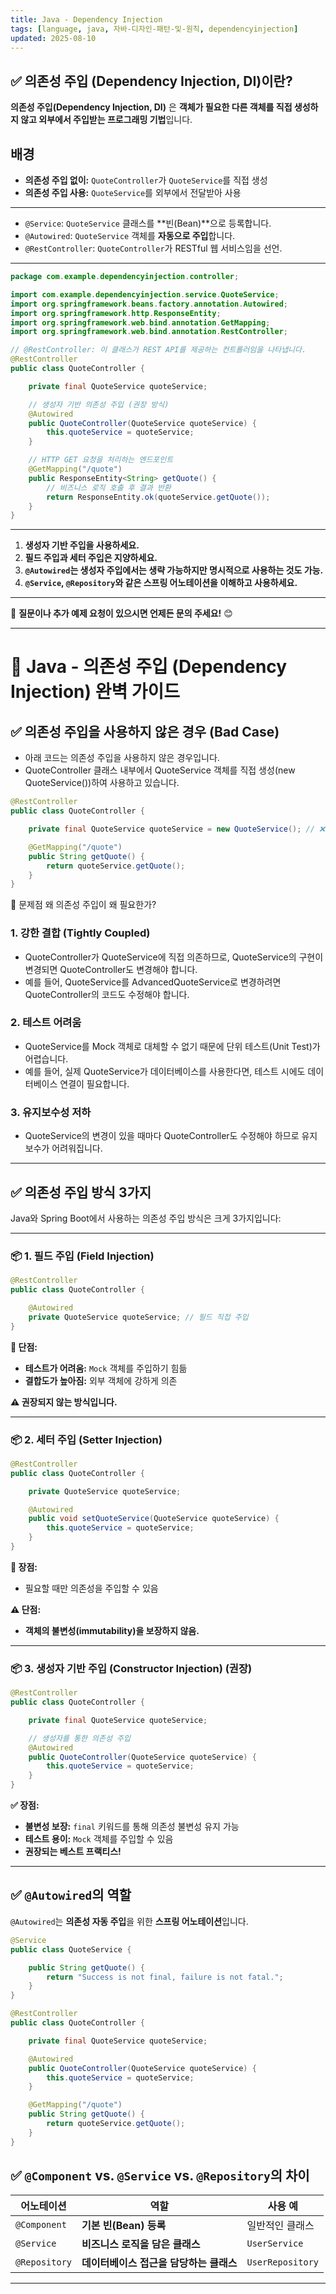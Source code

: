 ```yaml
---
title: Java - Dependency Injection
tags: [language, java, 자바-디자인-패턴-및-원칙, dependencyinjection]
updated: 2025-08-10
---
```


## ✅ 의존성 주입 (Dependency Injection, DI)이란?
**의존성 주입(Dependency Injection, DI)** 은 **객체가 필요한 다른 객체를 직접 생성하지 않고 외부에서 주입받는 프로그래밍 기법**입니다.

## 배경
- **의존성 주입 없이:** `QuoteController`가 `QuoteService`를 직접 생성
- **의존성 주입 사용:** `QuoteService`를 외부에서 전달받아 사용

---



- `@Service`: `QuoteService` 클래스를 **빈(Bean)**으로 등록합니다.
- `@Autowired`: `QuoteService` 객체를 **자동으로 주입**합니다.
- `@RestController`: `QuoteController`가 RESTful 웹 서비스임을 선언.

---

```java
package com.example.dependencyinjection.controller;

import com.example.dependencyinjection.service.QuoteService;
import org.springframework.beans.factory.annotation.Autowired;
import org.springframework.http.ResponseEntity;
import org.springframework.web.bind.annotation.GetMapping;
import org.springframework.web.bind.annotation.RestController;

// @RestController: 이 클래스가 REST API를 제공하는 컨트롤러임을 나타냅니다.
@RestController
public class QuoteController {

    private final QuoteService quoteService;

    // 생성자 기반 의존성 주입 (권장 방식)
    @Autowired
    public QuoteController(QuoteService quoteService) {
        this.quoteService = quoteService;
    }

    // HTTP GET 요청을 처리하는 엔드포인트
    @GetMapping("/quote")
    public ResponseEntity<String> getQuote() {
        // 비즈니스 로직 호출 후 결과 반환
        return ResponseEntity.ok(quoteService.getQuote());
    }
}
```

---

1. **생성자 기반 주입을 사용하세요.**
2. **필드 주입과 세터 주입은 지양하세요.**
3. **`@Autowired`는 생성자 주입에서는 생략 가능하지만 명시적으로 사용하는 것도 가능.**
4. **`@Service`, `@Repository`와 같은 스프링 어노테이션을 이해하고 사용하세요.**

---

📩 **질문이나 추가 예제 요청이 있으시면 언제든 문의 주세요!** 😊






---





# 🎯 Java - 의존성 주입 (Dependency Injection) 완벽 가이드

## ✅ 의존성 주입을 사용하지 않은 경우 (Bad Case)
- 아래 코드는 의존성 주입을 사용하지 않은 경우입니다.
- QuoteController 클래스 내부에서 QuoteService 객체를 직접 생성(new QuoteService())하여 사용하고 있습니다.

```java
@RestController
public class QuoteController {

    private final QuoteService quoteService = new QuoteService(); // ❌ 직접 객체 생성

    @GetMapping("/quote")
    public String getQuote() {
        return quoteService.getQuote();
    }
}
```

🔴 문제점 왜 의존성 주입이 왜 필요한가?
### 1. 강한 결합 (Tightly Coupled)
- QuoteController가 QuoteService에 직접 의존하므로, QuoteService의 구현이 변경되면 QuoteController도 변경해야 합니다.
- 예를 들어, QuoteService를 AdvancedQuoteService로 변경하려면 QuoteController의 코드도 수정해야 합니다.

### 2. 테스트 어려움
- QuoteService를 Mock 객체로 대체할 수 없기 때문에 단위 테스트(Unit Test)가 어렵습니다.
- 예를 들어, 실제 QuoteService가 데이터베이스를 사용한다면, 테스트 시에도 데이터베이스 연결이 필요합니다.

### 3. 유지보수성 저하
- QuoteService의 변경이 있을 때마다 QuoteController도 수정해야 하므로 유지보수가 어려워집니다.

---

## ✅ 의존성 주입 방식 3가지
Java와 Spring Boot에서 사용하는 의존성 주입 방식은 크게 3가지입니다:

---

### 📦 1. **필드 주입 (Field Injection)**
```java
@RestController
public class QuoteController {

    @Autowired
    private QuoteService quoteService; // 필드 직접 주입
}
```
**🔴 단점:**
- **테스트가 어려움:** `Mock` 객체를 주입하기 힘듦
- **결합도가 높아짐:** 외부 객체에 강하게 의존

**⚠️ 권장되지 않는 방식입니다.**

---

### 📦 2. **세터 주입 (Setter Injection)**
```java
@RestController
public class QuoteController {

    private QuoteService quoteService;

    @Autowired
    public void setQuoteService(QuoteService quoteService) {
        this.quoteService = quoteService;
    }
}
```
**🔵 장점:**
- 필요할 때만 의존성을 주입할 수 있음

**⚠️ 단점:**
- **객체의 불변성(immutability)을 보장하지 않음.**

---

### 📦 3. **생성자 기반 주입 (Constructor Injection) (권장)**
```java
@RestController
public class QuoteController {

    private final QuoteService quoteService;

    // 생성자를 통한 의존성 주입
    @Autowired
    public QuoteController(QuoteService quoteService) {
        this.quoteService = quoteService;
    }
}
```

**✅ 장점:**
- **불변성 보장:** `final` 키워드를 통해 의존성 불변성 유지 가능
- **테스트 용이:** `Mock` 객체를 주입할 수 있음
- **권장되는 베스트 프랙티스!**

---

## ✅ `@Autowired`의 역할
`@Autowired`는 **의존성 자동 주입**을 위한 **스프링 어노테이션**입니다.

```java
@Service
public class QuoteService {

    public String getQuote() {
        return "Success is not final, failure is not fatal.";
    }
}
```

```java
@RestController
public class QuoteController {

    private final QuoteService quoteService;

    @Autowired
    public QuoteController(QuoteService quoteService) {
        this.quoteService = quoteService;
    }

    @GetMapping("/quote")
    public String getQuote() {
        return quoteService.getQuote();
    }
}
```

## ✅ `@Component` vs. `@Service` vs. `@Repository`의 차이
| 어노테이션         | 역할                                      | 사용 예 |
|--------------------|------------------------------------------|---------|
| `@Component`       | **기본 빈(Bean) 등록**                   | 일반적인 클래스 |
| `@Service`         | **비즈니스 로직을 담은 클래스**         | `UserService` |
| `@Repository`      | **데이터베이스 접근을 담당하는 클래스** | `UserRepository` |

---

